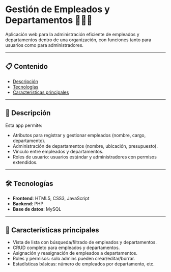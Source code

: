 # Gestión de Empleados y Departamentos 🧑‍💼🏢

Aplicación web para la administración eficiente de empleados y departamentos dentro de una organización, con funciones tanto para usuarios como para administradores.

---

## 📋 Contenido

- [Descripción](#descripción)
- [Tecnologías](#tecnologías)
- [Características principales
  ](#características-principales)

---

## 🧐 Descripción

Esta app permite:

- Atributos para registrar y gestionar empleados (nombre, cargo, departamento).
- Administración de departamentos (nombre, ubicación, presupuesto).
- Vínculo entre empleados y departamentos.
- Roles de usuario: usuarios estándar y administradores con permisos extendidos.

---

## 🛠️ Tecnologías

- **Frontend**: HTML5, CSS3, JavaScript
- **Backend**: PHP
- **Base de datos**: MySQL

---

## 🌟 Características principales

- Vista de lista con búsqueda/filtrado de empleados y departamentos.
- CRUD completo para empleados y departamentos.
- Asignación y reasignación de empleados a departamentos.
- Roles y permisos: solo admins pueden crear/editar/borrar.
- Estadísticas básicas: número de empleados por departamento, etc.
